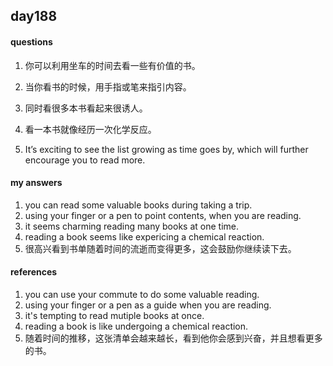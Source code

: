 ## day188

#### questions

1. 你可以利用坐车的时间去看一些有价值的书。 

2. 当你看书的时候，用手指或笔来指引内容。 

3.  同时看很多本书看起来很诱人。

4. 看一本书就像经历一次化学反应。 

5. It’s exciting to see the list growing as time goes by, which will further encourage you to read more. 


#### my answers

1. you can read some valuable books during taking a trip.
2. using your finger or a pen to point contents, when you are reading.
3. it seems charming reading many books at one time.
4. reading a book seems like expericing a chemical reaction.
5. 很高兴看到书单随着时间的流逝而变得更多，这会鼓励你继续读下去。


#### references

1. you can use your commute to do some valuable reading.
2. using your finger or a pen as a guide when you are reading.
3. it's tempting to read mutiple books at once.
4. reading a book is like undergoing a chemical reaction.
5. 随着时间的推移，这张清单会越来越长，看到他你会感到兴奋，并且想看更多的书。

